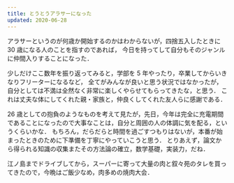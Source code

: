 ```yaml
---
title: とうとうアラサーになった
updated: 2020-06-28
---
```


アラサーというのが何歳か開始するのかはわからないが，四捨五入したときに 30 歳になる人のことを指すのであれば，
今日を持ってして自分もそのジャンルに仲間入りすることになった．

少しだけここ数年を振り返ってみると，学部を 5 年やったり，卒業してからいきなりフリーターになるなど，
全てがみんなが良いと思う状況ではなかったが，自分としては不満は全然なく非常に楽しくやらせてもらってきたな，と思う．
これは丈夫な体にしてくれた親・家族と，仲良くしてくれた友人らに感謝である．

26 歳としての抱負のようなものを考えて見たが，先日，今年は完全に充電期間であることになったので大事なことは，自分と周囲の人の体調に気を配る，というくらいかな．
もちろん，だらだらと時間を過ごすつもりはないが，本番が始まったときのために下準備を丁寧にやっていこうと思う．
とりあえず，論文から得られる知識の収集またその方法論の確立，数学基礎，実装力，だね．

江ノ島までドライブしてから，スーパーに寄って大量の肉と叙々苑のタレを買ってきたので，今晩はご飯少なめ，肉多めの焼肉大会．
